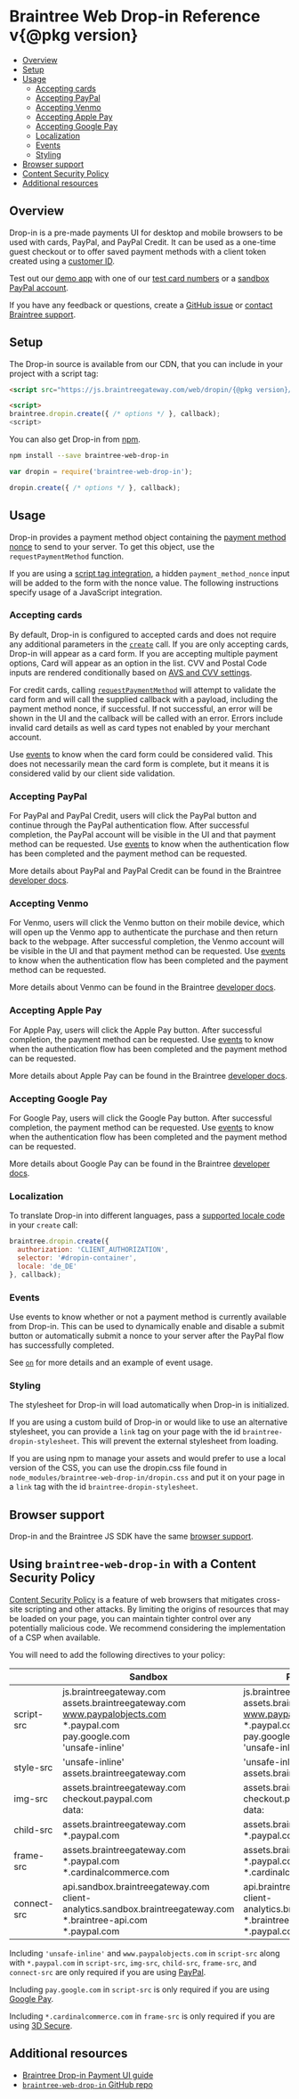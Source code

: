 # Braintree Web Drop-in Reference <span>v{@pkg version}</span>

<span class="rule"></span>

* [Overview](#overview)
* [Setup](#setup)
* [Usage](#usage)
  * [Accepting cards](#accepting-cards)
  * [Accepting PayPal](#accepting-paypal)
  * [Accepting Venmo](#accepting-venmo)
  * [Accepting Apple Pay](#accepting-apple-pay)
  * [Accepting Google Pay](#accepting-google-pay)
  * [Localization](#localization)
  * [Events](#events)
  * [Styling](#styling)
* [Browser support](#browser-support)
* [Content Security Policy](#content-security-policy)
* [Additional resources](#additional-resources)

<span class="rule"></span>

<a id="overview"></a>
## Overview

Drop-in is a pre-made payments UI for desktop and mobile browsers to be used with cards, PayPal, and PayPal Credit. It can be used as a one-time guest checkout or to offer saved payment methods with a client token created using a [customer ID](https://developers.braintreepayments.com/guides/drop-in/javascript/v3#customer-id).

Test out our [demo app](/braintree-web-drop-in) with one of our [test card numbers](https://developers.braintreepayments.com/reference/general/testing/#no-credit-card-errors) or a [sandbox PayPal account](https://developer.paypal.com/docs/classic/lifecycle/sb_create-accounts/).

If you have any feedback or questions, create a [GitHub issue](https://github.com/braintree/braintree-web-drop-in/issues) or [contact Braintree support](https://developers.braintreepayments.com/forms/contact).

<a id="setup"></a>
## Setup

The Drop-in source is available from our CDN, that you can include in your project with a script tag:

```html
<script src="https://js.braintreegateway.com/web/dropin/{@pkg version}/js/dropin.min.js"></script>

<script>
braintree.dropin.create({ /* options */ }, callback);
<script>
```

You can also get Drop-in from [npm](https://www.npmjs.com/).

```sh
npm install --save braintree-web-drop-in
```

```javascript
var dropin = require('braintree-web-drop-in');

dropin.create({ /* options */ }, callback);
```

<a id="usage"></a>
## Usage

Drop-in provides a payment method object containing the [payment method nonce](https://developers.braintreepayments.com/start/overview#payment-method-nonce) to send to your server. To get this object, use the `requestPaymentMethod` function.

If you are using a [script tag integration](module-braintree-web-drop-in.html), a hidden `payment_method_nonce` input will be added to the form with the nonce value. The following instructions specify usage of a JavaScript integration.

<a id="accepting-cards"></a>
### Accepting cards

By default, Drop-in is configured to accepted cards and does not require any additional parameters in the [`create`](module-braintree-web-drop-in.html#.create) call. If you are only accepting cards, Drop-in will appear as a card form. If you are accepting multiple payment options, Card will appear as an option in the list. CVV and Postal Code inputs are rendered conditionally based on [AVS and CVV settings](https://articles.braintreepayments.com/guides/fraud-tools/basic/avs-cvv-rules).

For credit cards, calling [`requestPaymentMethod`](Dropin.html#requestPaymentMethod) will attempt to validate the card form and will call the supplied callback with a payload, including the payment method nonce, if successful. If not successful, an error will be shown in the UI and the callback will be called with an error. Errors include invalid card details as well as card types not enabled by your merchant account.

Use [events](Dropin.html#on) to know when the card form could be considered valid. This does not necessarily mean the card form is complete, but it means it is considered valid by our client side validation.

<a id="accepting-paypal"></a>
### Accepting PayPal
For PayPal and PayPal Credit, users will click the PayPal button and continue through the PayPal authentication flow. After successful completion, the PayPal account will be visible in the UI and that payment method can be requested. Use [events](Dropin.html#on) to know when the authentication flow has been completed and the payment method can be requested.

More details about PayPal and PayPal Credit can be found in the Braintree [developer docs](https://developers.braintreepayments.com/guides/paypal/overview/javascript/v3).

<a id="accepting-venmo"></a>
### Accepting Venmo
For Venmo, users will click the Venmo button on their mobile device, which will open up the Venmo app to authenticate the purchase and then return back to the webpage. After successful completion, the Venmo account will be visible in the UI and that payment method can be requested. Use [events](Dropin.html#on) to know when the authentication flow has been completed and the payment method can be requested.

More details about Venmo can be found in the Braintree [developer docs](https://developers.braintreepayments.com/guides/venmo/overview).

<a id="accepting-apple-pay"></a>
### Accepting Apple Pay
For Apple Pay, users will click the Apple Pay button. After successful completion, the payment method can be requested. Use [events](Dropin.html#on) to know when the authentication flow has been completed and the payment method can be requested.

More details about Apple Pay can be found in the Braintree [developer docs](https://developers.braintreepayments.com/guides/apple-pay/overview).

<a id="accepting-google-pay"></a>
### Accepting Google Pay
For Google Pay, users will click the Google Pay button. After successful completion, the payment method can be requested. Use [events](Dropin.html#on) to know when the authentication flow has been completed and the payment method can be requested.

More details about Google Pay can be found in the Braintree [developer docs](https://developers.braintreepayments.com/guides/google-pay/overview).

<a id="localization"></a>
### Localization

To translate Drop-in into different languages, pass a [supported locale code](module-braintree-web-drop-in.html#.create) in your `create` call:

```js
braintree.dropin.create({
  authorization: 'CLIENT_AUTHORIZATION',
  selector: '#dropin-container',
  locale: 'de_DE'
}, callback);
```

<a id="events"></a>
### Events

Use events to know whether or not a payment method is currently available from Drop-in. This can be used to dynamically enable and disable a submit button or automatically submit a nonce to your server after the PayPal flow has successfully completed.

See [`on`](Dropin.html#on) for more details and an example of event usage.

<a id="styling"></a>
### Styling

The stylesheet for Drop-in will load automatically when Drop-in is initialized.

If you are using a custom build of Drop-in or would like to use an alternative stylesheet, you can provide a `link` tag on your page with the id `braintree-dropin-stylesheet`. This will prevent the external stylesheet from loading.

If you are using npm to manage your assets and would prefer to use a local version of the CSS, you can use the dropin.css file found in `node_modules/braintree-web-drop-in/dropin.css` and put it on your page in a `link` tag with the id `braintree-dropin-stylesheet`.

<a id="browser-support"></a>
## Browser support

Drop-in and the Braintree JS SDK have the same [browser support](http://braintree.github.io/braintree-web/current/#browser-support).

<a id="content-security-policy"></a>
## Using `braintree-web-drop-in` with a Content Security Policy

[Content Security Policy](http://www.html5rocks.com/en/tutorials/security/content-security-policy/) is a feature of web browsers that mitigates cross-site scripting and other attacks. By limiting the origins of resources that may be loaded on your page, you can maintain tighter control over any potentially malicious code. We recommend considering the implementation of a CSP when available.

You will need to add the following directives to your policy:

|             | Sandbox                                                                                                                                        | Production                                                                                                                                    | 
|-------------|------------------------------------------------------------------------------------------------------------------------------------------------|-----------------------------------------------------------------------------------------------------------------------------------------------|
| script-src  | js.braintreegateway.com<br/>assets.braintreegateway.com<br/>www.paypalobjects.com<br/>&#42;.paypal.com<br/>pay.google.com<br />'unsafe-inline' | js.braintreegateway.com<br/>assets.braintreegateway.com<br/>www.paypalobjects.com<br/>&#42;.paypal.com<br/>pay.google.com<br/>'unsafe-inline' |
| style-src   | 'unsafe-inline'<br/>assets.braintreegateway.com                                                                                                | 'unsafe-inline'<br/>assets.braintreegateway.com                                                                                               |
| img-src     | assets.braintreegateway.com<br/>checkout.paypal.com<br/>data:                                                                                  | assets.braintreegateway.com<br/>checkout.paypal.com<br/>data:                                                                                 |
| child-src   | assets.braintreegateway.com<br/>&#42;.paypal.com                                                                                               | assets.braintreegateway.com<br/>&#42;.paypal.com                                                                                              |
| frame-src   | assets.braintreegateway.com<br/>&#42;.paypal.com<br/>&#42;.cardinalcommerce.com                                                                | assets.braintreegateway.com<br/>&#42;.paypal.com<br/>&#42;.cardinalcommerce.com                                                               |
| connect-src | api.sandbox.braintreegateway.com<br/>client-analytics.sandbox.braintreegateway.com<br/>&#42;.braintree-api.com<br/>&#42;.paypal.com            | api.braintreegateway.com<br/>client-analytics.braintreegateway.com<br/>&#42;.braintree-api.com<br/>&#42;.paypal.com                           |

Including `'unsafe-inline'` and `www.paypalobjects.com` in `script-src` along with `*.paypal.com` in `script-src`, `img-src`, `child-src`, `frame-src`, and `connect-src` are only required if you are using [PayPal](module-braintree-web-drop-in.html#~paypalCreateOptions).

Including `pay.google.com` in `script-src` is only required if you are using [Google Pay](module-braintree-web-drop-in.html#~googlePayCreateOptions).

Including `*.cardinalcommerce.com` in `frame-src` is only required if you are using [3D Secure](module-braintree-web-drop-in.html#~threeDSecureOptions).

<a id="additional-resources"></a>
## Additional resources

- [Braintree Drop-in Payment UI guide](https://developers.braintreepayments.com/guides/drop-in/javascript/v3)
- [`braintree-web-drop-in` GitHub repo](https://github.com/braintree/braintree-web-drop-in)

